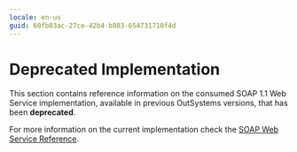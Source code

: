 ```yaml
---
locale: en-us
guid: 60fb83ac-27ce-42b4-b803-654731710f4d
---
```


# Deprecated Implementation

This section contains reference information on the consumed SOAP 1.1 Web Service implementation, available in previous OutSystems versions, that has been **deprecated**.

For more information on the current implementation check the [SOAP Web Service Reference](<../../../../lang/auto/ServiceStudio.Plugin.SOAP.SOAPClient.final.md>).
